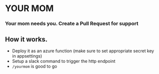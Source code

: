 # YOUR MOM

### Your mom needs you. Create a Pull Request for support

## How it works.
- Deploy it as an azure function (make sure to set appropriate secret key in appsettings)
- Setup a slack command to trigger the http endpoint
- `/yourmom` is good to go
